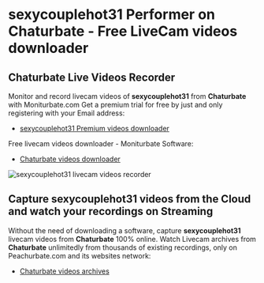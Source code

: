 # sexycouplehot31 Performer on Chaturbate - Free LiveCam videos downloader

## Chaturbate Live Videos Recorder

Monitor and record livecam videos of **sexycouplehot31** from **Chaturbate** with Moniturbate.com
Get a premium trial for free by just and only registering with your Email address:
* [sexycouplehot31 Premium videos downloader](https://moniturbate.com/request-demo-licence-key.html)

Free livecam videos downloader - Moniturbate Software:
* [Chaturbate videos downloader](https://moniturbate.com/moniturbate-download-software.html)

![sexycouplehot31 livecam videos recorder](https://peachurnet.com/templates/moniturbate-software.png)


## Capture sexycouplehot31 videos from the Cloud and watch your recordings on Streaming

Without the need of downloading a software, capture **sexycouplehot31** livecam videos from **Chaturbate** 100% online.
Watch Livecam archives from **Chaturbate** unlimitedly from thousands of existing recordings, only on Peachurbate.com and its websites network:
* [Chaturbate videos archives](https://peachurnet.com/)